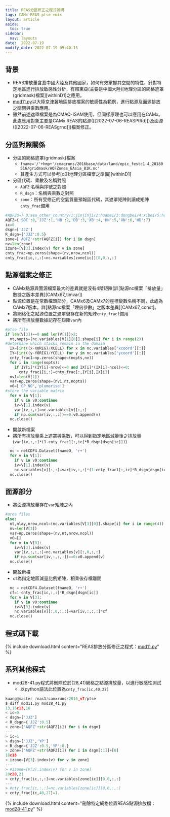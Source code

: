 ```yaml
---
title: REAS分區修正之程式說明
tags: CAMx REAS ptse emis
layout: article
aside:
  toc: true
sidebar:
  nav: layouts
date:  2022-07-19 
modify_date: 2022-07-19 09:40:15
---
```


## 背景
- REAS排放量含蓋中國大陸及其他國家，如何有效掌握其空間的特性，針對特定地區進行排放敏感性分析，有賴東亞(主要是中國大陸)[地理分區的網格遮罩(gridmask)檔案][withinD1]之應用。
- [mod11.py](https://github.com/sinotec2/Focus-on-Air-Quality/blob/main/CAMx/emis/mod11.py)以大陸京津冀地區排放檔案的敏感性為範例，進行點源及面源排放之關閉與乘數應用。
- 雖然前述遮罩檔案是為CMAQ-ISAM使用，但同樣原理也可以應用在CAMx。此處應用對象主要是CAMx REAS的點源([[2022-07-06-REASPtRd]])及面源([[2022-07-06-REASgrnd]])檔案修正。

## 分區對照關係
- 分區的網格遮罩(gridmask)檔案
  - `fname='/'+hmp+'/cmaqruns/2016base/data/land/epic_festc1.4_20180516/gridmask/AQFZones_EAsia_81K.nc'`
  - 其產生方式可以參考[d01地理分區檔案之準備][withinD1]
- 分區代碼、乘數及名稱對照
  - `AQFZ`:名稱與序號之對照
  - `R_dsgn`：名稱與乘數之對照
  - `zone`：所有受修正的空氣質量預報區代碼，其遮罩矩陣則讀成矩陣`cnty_frac`備用

```python
#AQFZ0~7 0:sea_other_country/1:jinjinji/2:huabei/3:dongbei/4:xibei/5:huanan_taiwan/6:xinan/7:huadong
AQFZ={'SOC':0,'JJZ':1,'HB':2,'DB':3,'XB':4,'HN':5,'XN':6,'HD':7}
ic=0
dsgn=['JJZ']
R_dsgn={'JJZ':0.5}
zone=['AQFZ'+str(AQFZ[i]) for i in dsgn]
nv=len(zone)
izone=[V[3].index(v) for v in zone]
cnty_frac=np.zeros(shape=(nv,nrow,ncol))
cnty_frac[ic,:,:]=nc.variables[zone[ic]][0,0,:,:]
```

## 點源檔案之修正
- CAMx點源與面源檔案最大的差異就是沒有4階矩陣(詳[點源nc檔案「排放量」數據之版本差異][CAMx67_timvar])
- 點源位置是在常數檔頭部分，CAMx6及CAMx7的座標變數名稱不同，此處為CAMx7版本，詳[點源nc檔案「煙囪參數」之版本差異][CAMx67_const]。
- 將網格化之點源位置之遮罩儲存在新的矩陣`cnty_frac1`備用
- 將所有排放量數據記存在矩陣`var`內

```python
#ptse file
if len(V[3])==0 and len(V[1])>2:
  nt,nopts=(nc.variables[V[1][0]].shape[i] for i in range(2))
#determine which stacks remain in the domain
  IX=[int((x-XORIG)/XCELL) for x in nc.variables['xcoord'][:]]
  IY=[int((y-YORIG)/YCELL) for y in nc.variables['ycoord'][:]]
  cnty_frac1=np.zeros(shape=(nopts,nv))
  for i in range(nopts):
    if IY[i]*(IY[i]-nrow)<=0 and IX[i]*(IX[i]-ncol)<=0:
      cnty_frac1[i,:]=cnty_frac[:,IY[i],IX[i]]
  nv1=len(V[1])
  var=np.zeros(shape=(nv1,nt,nopts))
  v0=['CP_NO','plumerise']
#store the variable matrix
  for v in V[1]:
    if v in v0:continue
    iv=V[1].index(v)
    var[iv,:,:]=nc.variables[v][:,:]
    if np.sum(var[iv,:,:])==0:v0.append(v)
  nc.close()
```
- 開啟新檔案
- 將所有排放量乘上遮罩與乘數，可以得到指定地區減量後之排放量(`var[iv,:,:]*(1-cnty_frac1[:,ic]*R_dsgn[dsgn[ic]])`)

```python  
  nc = netCDF4.Dataset(fnameO, 'r+')
  for v in V[1]:
    if v in v0:continue
    iv=V[1].index(v)
    nc.variables[v][:,:]=var[iv,:,:]*(1-cnty_frac1[:,ic]*R_dsgn[dsgn[ic]])
  nc.close()
```
## 面源部分
- 將面源排放量存在`var`矩陣之內

```python
#area files
else:
  nt,nlay,nrow,ncol=(nc.variables[V[3][0]].shape[i] for i in range(4))
  nv=len(V[3])
  var=np.zeros(shape=(nv,nt,nrow,ncol))
  v0=[]
  for v in V[3]:
    iv=V[3].index(v)
    var[iv,:,:,:]=nc.variables[v][:,0,:,:]
    if np.sum(var[iv,:,:,:])==0:v0.append(v)
  nc.close()
```
- 開啟新檔
- `cf`為指定地區減量比例矩陣，相乘後存檔離開

```python
  nc = netCDF4.Dataset(fnameO, 'r+')
  cf=1-cnty_frac[ic,:,:]*R_dsgn[dsgn[ic]]
  for v in V[3]:
    if v in v0:continue
    iv=V[3].index(v)
    nc.variables[v][:,0,:,:]=var[iv,:,:,:]*cf
  nc.close()
```

## 程式碼下載

{% include download.html content="REAS排放分區修正之程式：[mod11.py](https://github.com/sinotec2/Focus-on-Air-Quality/blob/main/CAMx/emis/mod11.py)" %}

## 系列其他程式
- mod28-41.py程式將刪除位於(28,41)網格之點源排放量，以進行敏感性測試
  - 以python語法此位置為`cnty_frac[ic,40,27]`

```python
kuang@master /nas1/camxruns/2016_v7/ptse
$ diff mod11.py mod28_41.py
13,16c13,16
< ic=0
< dsgn=['JJZ']
< R_dsgn={'JJZ':0.5}
< zone=['AQFZ'+str(AQFZ[i]) for i in dsgn]
---
> ic=1
> dsgn=['JJZ','YP']
> R_dsgn={'JJZ':0.5,'YP':0.}
> zone=['AQFZ'+str(AQFZ[i]) for i in dsgn[:1]]+[0]
18c18
< izone=[V[3].index(v) for v in zone]
---
> #izone=[V[3].index(v) for v in zone]
20c20,21
< cnty_frac[ic,:,:]=nc.variables[zone[ic]][0,0,:,:]
---
> #nty_frac[ic,:,:]=nc.variables[zone[ic]][0,0,:,:]
> cnty_frac[ic,40,27]=1.
```

{% include download.html content="刪除特定網格位置REAS點源排放檔：[mod28-41.py](https://github.com/sinotec2/Focus-on-Air-Quality/blob/main/CAMx/ptse/mod28-41.py)" %}

